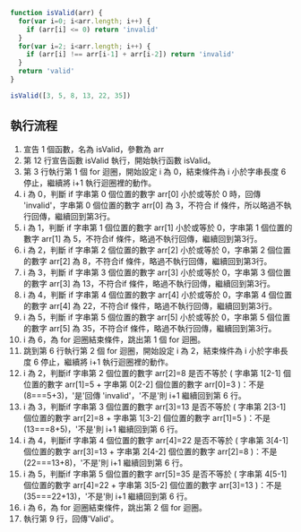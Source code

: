 ``` js
function isValid(arr) {
  for(var i=0; i<arr.length; i++) {
    if (arr[i] <= 0) return 'invalid'
  }
  for(var i=2; i<arr.length; i++) {
    if (arr[i] !== arr[i-1] + arr[i-2]) return 'invalid'
  }
  return 'valid'
}

isValid([3, 5, 8, 13, 22, 35])
```
## 執行流程
1. 宣告 1 個函數，名為 isValid，參數為 arr
2. 第 12 行宣告函數 isValid 執行，開始執行函數 isValid。
3. 第 3 行執行第 1 個 for 迴圈，開始設定 i 為 0，結束條件為 i 小於字串長度 6 停止，繼續將 i+1 執行迴圈裡的動作。
4. i 為 0，判斷 if 字串第 0 個位置的數字 arr[0] 小於或等於 0 時，回傳 'invalid'，字串第 0 個位置的數字 arr[0] 為 3，不符合 if 條件，所以略過不執行回傳，繼續回到第3行。
5. i 為 1，判斷 if 字串第 1 個位置的數字 arr[1] 小於或等於 0，字串第 1 個位置的數字 arr[1] 為 5，不符合if 條件，略過不執行回傳，繼續回到第3行。
6. i 為 2，判斷 if 字串第 2 個位置的數字 arr[2] 小於或等於 0，字串第 2 個位置的數字 arr[2] 為 8，不符合if 條件，略過不執行回傳，繼續回到第3行。
7. i 為 3，判斷 if 字串第 3 個位置的數字 arr[3] 小於或等於 0，字串第 3 個位置的數字 arr[3] 為 13，不符合if 條件，略過不執行回傳，繼續回到第3行。
8. i 為 4，判斷 if 字串第 4 個位置的數字 arr[4] 小於或等於 0，字串第 4 個位置的數字 arr[4] 為 22，不符合if 條件，略過不執行回傳，繼續回到第3行。
9. i 為 5，判斷 if 字串第 5 個位置的數字 arr[5] 小於或等於 0，字串第 5 個位置的數字 arr[5] 為 35，不符合if 條件，略過不執行回傳，繼續回到第3行。
10. i 為 6，為 for 迴圈結束條件，跳出第 1 個 for 迴圈。
11. 跳到第 6 行執行第 2 個 for 迴圈，開始設定 i 為 2，結束條件為 i 小於字串長度 6 停止，繼續將 i+1 執行迴圈裡的動作。
12. i 為 2，判斷if 字串第 2 個位置的數字 arr[2]=8 是否不等於 ( 字串第 1[2-1] 個位置的數字 arr[1]=5 + 字串第 0[2-2] 個位置的數字 arr[0]=3 )：不是 (8===5+3)，'是'回傳 'invalid'，'不是'則 i+1 繼續回到第 6 行。
13. i 為 3，判斷if 字串第 3 個位置的數字 arr[3]=13 是否不等於 ( 字串第 2[3-1] 個位置的數字 arr[2]=8 + 字串第 1[3-2] 個位置的數字 arr[1]=5 )：不是 (13===8+5)，'不是'則 i+1 繼續回到第 6 行。
14. i 為 4，判斷if 字串第 4 個位置的數字 arr[4]=22 是否不等於 ( 字串第 3[4-1] 個位置的數字 arr[3]=13 + 字串第 2[4-2] 個位置的數字 arr[2]=8 )：不是 (22===13+8)，'不是'則 i+1 繼續回到第 6 行。
15. i 為 5，判斷if 字串第 5 個位置的數字 arr[5]=35 是否不等於 ( 字串第 4[5-1] 個位置的數字 arr[4]=22 + 字串第 3[5-2] 個位置的數字 arr[3]=13 )：不是 (35===22+13)，'不是'則 i+1 繼續回到第 6 行。
16. i 為 6，為 for 迴圈結束條件，跳出第 2 個 for 迴圈。
17. 執行第 9 行，回傳'Valid'。 